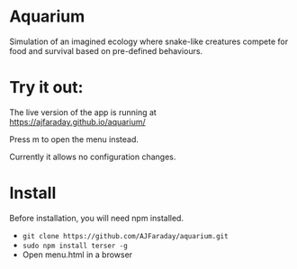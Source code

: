 # Aquarium

Simulation of an imagined ecology where snake-like creatures
compete for food and survival based on pre-defined behaviours.

# Try it out:

The live version of the app is running at https://ajfaraday.github.io/aquarium/

Press m to open the menu instead.

Currently it allows no configuration changes. 

# Install

Before installation, you will need npm installed.

* `git clone https://github.com/AJFaraday/aquarium.git`
* `sudo npm install terser -g`
* Open menu.html in a browser

